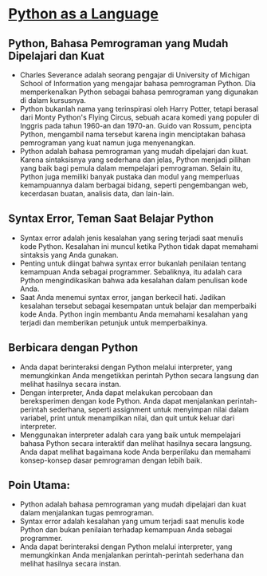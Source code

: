 # [Python as a Language](https://www.youtube.com/watch?v=8DvywoWv6fI&t=2201s)
## Python, Bahasa Pemrograman yang Mudah Dipelajari dan Kuat

- Charles Severance adalah seorang pengajar di University of Michigan School of Information yang mengajar bahasa pemrograman Python. Dia memperkenalkan Python sebagai bahasa pemrograman yang digunakan di dalam kursusnya.
- Python bukanlah nama yang terinspirasi oleh Harry Potter, tetapi berasal dari Monty Python's Flying Circus, sebuah acara komedi yang populer di Inggris pada tahun 1960-an dan 1970-an. Guido van Rossum, pencipta Python, mengambil nama tersebut karena ingin menciptakan bahasa pemrograman yang kuat namun juga menyenangkan.
- Python adalah bahasa pemrograman yang mudah dipelajari dan kuat. Karena sintaksisnya yang sederhana dan jelas, Python menjadi pilihan yang baik bagi pemula dalam mempelajari pemrograman. Selain itu, Python juga memiliki banyak pustaka dan modul yang memperluas kemampuannya dalam berbagai bidang, seperti pengembangan web, kecerdasan buatan, analisis data, dan lain-lain.

## Syntax Error, Teman Saat Belajar Python

- Syntax error adalah jenis kesalahan yang sering terjadi saat menulis kode Python. Kesalahan ini muncul ketika Python tidak dapat memahami sintaksis yang Anda gunakan.
- Penting untuk diingat bahwa syntax error bukanlah penilaian tentang kemampuan Anda sebagai programmer. Sebaliknya, itu adalah cara Python mengindikasikan bahwa ada kesalahan dalam penulisan kode Anda.
- Saat Anda menemui syntax error, jangan berkecil hati. Jadikan kesalahan tersebut sebagai kesempatan untuk belajar dan memperbaiki kode Anda. Python ingin membantu Anda memahami kesalahan yang terjadi dan memberikan petunjuk untuk memperbaikinya.

## Berbicara dengan Python

- Anda dapat berinteraksi dengan Python melalui interpreter, yang memungkinkan Anda mengetikkan perintah Python secara langsung dan melihat hasilnya secara instan.
- Dengan interpreter, Anda dapat melakukan percobaan dan bereksperimen dengan kode Python. Anda dapat menjalankan perintah-perintah sederhana, seperti assignment untuk menyimpan nilai dalam variabel, print untuk menampilkan nilai, dan quit untuk keluar dari interpreter.
- Menggunakan interpreter adalah cara yang baik untuk mempelajari bahasa Python secara interaktif dan melihat hasilnya secara langsung. Anda dapat melihat bagaimana kode Anda berperilaku dan memahami konsep-konsep dasar pemrograman dengan lebih baik.

## Poin Utama:

- Python adalah bahasa pemrograman yang mudah dipelajari dan kuat dalam menjalankan tugas pemrograman.
- Syntax error adalah kesalahan yang umum terjadi saat menulis kode Python dan bukan penilaian terhadap kemampuan Anda sebagai programmer.
- Anda dapat berinteraksi dengan Python melalui interpreter, yang memungkinkan Anda menjalankan perintah-perintah sederhana dan melihat hasilnya secara instan.